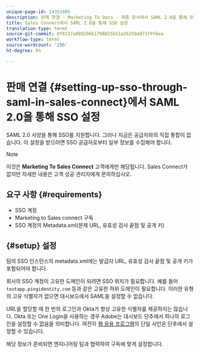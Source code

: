 ```yaml
---
unique-page-id: 14352405
description: 판매 연결 - Marketing To Docs - 제품 문서에서 SAML 2.0을 통해 SSO 설정
title: Sales Connect에서 SAML 2.0을 통해 SSO 설정
translation-type: tm+mt
source-git-commit: 0f0217a88929661798015b51a26259a973f9f6ea
workflow-type: tm+mt
source-wordcount: '256'
ht-degree: 0%

---
```



# 판매 연결 {#setting-up-sso-through-saml-in-sales-connect}에서 SAML 2.0을 통해 SSO 설정

SAML 2.0 사양을 통해 SSO를 지원합니다. 그러나 지금은 공급자와의 직접 통합이 없습니다. 이 설정을 받으려면 SSO 공급자로부터 일부 정보를 수집해야 합니다.

>[!NOTE]
>
>이것은 **Marketing To Sales Connect** 고객에게만 해당됩니다. Sales Connect가 없지만 자세한 내용은 고객 성공 관리자에게 문의하십시오.

## 요구 사항 {#requirements}

* SSO 계정
* Marketing to Sales connect 구독
* SSO 계정의 Metadata.xml(문제 URL, 유효성 검사 끝점 및 공개 키)

## {#setup} 설정

팀의 SSO 인스턴스의 metadata.xml에는 발급자 URL, 유효성 검사 끝점 및 공개 키가 포함되어야 합니다.

회사의 SSO 계정이 고유한 도메인이 되려면 SSO 위치가 필요합니다. 예를 들어 `toutapp.pingidentity.com` 등과 같은 고유한 하위 도메인이 필요합니다. 이러한 유형의 고유 식별자가 없으면 대시보드에서 SAML을 설정할 수 없습니다.

URL을 할당할 때 한 번의 로그인과 Okta가 항상 고유한 식별자를 제공하지는 않습니다. Okta 또는 One Login을 사용하는 경우 Adobe는 대시보드 단추에서 하나의 로그인을 설정할 수 없음을 의미합니다. 여전히 [웹 응용 프로그램](http://toutapp.com/login)의 단일 사인온 단추에서 설정할 수 있습니다.

해당 정보가 준비되면 엔지니어링 팀과 협력하여 구독에 맞게 설정합니다.
